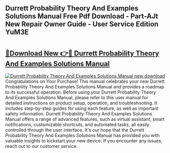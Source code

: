 ## Durrett Probability Theory And Examples Solutions Manual Free Pdf Download - Part-AJt New Repair Owner Guide - User Service Edition YuM3E

# <h2><a href="http://bc80038.oget.top/?id=Durrett+Probability+Theory+And+Examples+Solutions+Manual">🔗Download New 👉🔴 Durrett Probability Theory And Examples Solutions Manual</a></h2>

[![Durrett Probability Theory And Examples Solutions Manual new download](https://i.imgur.com/5g1atiW.png)](http://bc80038.oget.top/?id=Durrett+Probability+Theory+And+Examples+Solutions+Manual)
Congratulations on Your Purchase! This manual celebrates your new Durrett Probability Theory And Examples Solutions Manual and provides a roadmap to its successful operation. Before using your Durrett Probability Theory And Examples Solutions Manual, please refer to this user manual for detailed instructions on product setup, operation, and troubleshooting. It includes step-by-step guides for using each feature, as well as important safety information. Durrett Probability Theory And Examples Solutions Manual offers a range of advanced features, such as virtual assistant, smart notifications, customizable shortcuts, and automated tasks, all easily controlled through the user interface. It's our hope that the Durrett Probability Theory And Examples Solutions Manual has provided you with valuable insights to kickstart your new device. If you encounter any issues, reach out to our customer service.
